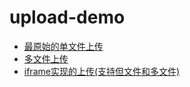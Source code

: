 # upload-demo

- [最原始的单文件上传](./demo1)
- [多文件上传](./demo2)
- [iframe实现的上传(支持但文件和多文件)](./demo3-iframe)
